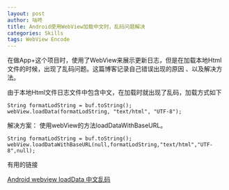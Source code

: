 ```yaml
---
layout: post
author: 咕咚
title: Android使用WebView加载中文时，乱码问题解决
categories: Skills
tags: WebView Encode
---
```

在做App+这个项目时，使用了WebView来展示更新日志，但是在加载本地Html文件的时候，出现了乱码问题。这篇博客记录自己错误出现的原因
、以及解决方法。

由于本地Html文件日志文件中包含中文，在加载时就出现了乱码，加载方式如下


    String formatLodString = buf.toString();
    webView.loadData(formatLodString, "text/html", "UTF-8");

解决方案：
使用webView的方法loadDataWithBaseURL。

    String formatLodString = buf.toString();
    webView.loadDataWithBaseURL(null,formatLodString,"text/html","UTF-8",null);




有用的链接  

[Android webview loadData 中文乱码](http://blog.csdn.net/top_code/article/details/9163597)
